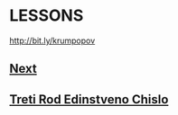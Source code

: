 # LESSONS

http://bit.ly/krumpopov

## [Next](https://ilearnsmarter.com/lessons-next)

## [Treti Rod Edinstveno Chislo](https://ilearnsmarter.com/lessons-treti-rod-edinstveno-chislo)